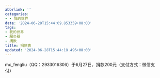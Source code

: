 ```yaml
---
abbrlink: ''
categories:
- - 我的世界
date: '2024-06-28T15:44:09.853359+08:00'
tags:
- 我的世界
- 服务器
- 捐款
title: 捐款表
updated: '2024-06-28T15:44:18.496+08:00'
---
```

mc_fengliu（QQ：2933016306）于6月27日，捐款200元（支付方式：微信支付）
